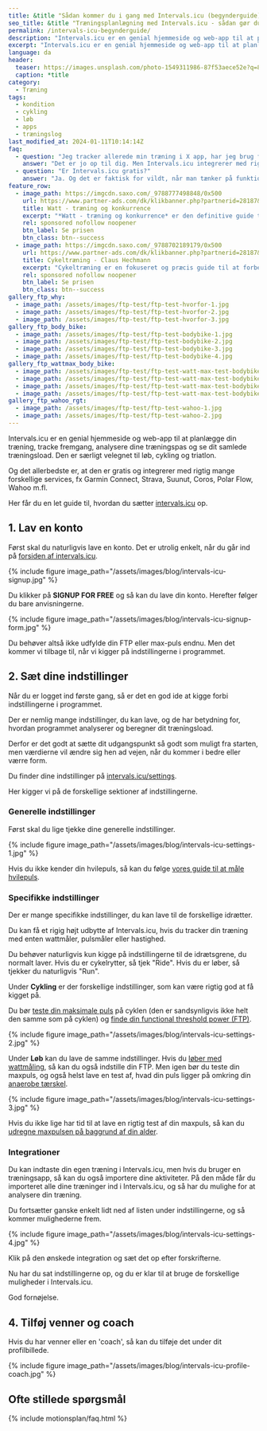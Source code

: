 ```yaml
---
title: &title "Sådan kommer du i gang med Intervals.icu (begynderguide)"
seo_title: &title "Træningsplanlægning med Intervals.icu - sådan gør du?"
permalink: /intervals-icu-begynderguide/
description: "Intervals.icu er en genial hjemmeside og web-app til at planlægge din træning, tracke fremgang og analysere dine træningspas."
excerpt: "Intervals.icu er en genial hjemmeside og web-app til at planlægge din træning, tracke fremgang og analysere dine træningspas. Den er særligt velegnet til løb, cykling og triatlon."
language: da
header:
  teaser: https://images.unsplash.com/photo-1549311986-87f53aece52e?q=80&w=1470&auto=format&fit=crop&ixlib=rb-4.0.3&ixid=M3wxMjA3fDB8MHxwaG90by1wYWdlfHx8fGVufDB8fHx8fA%3D%3D&auto=format&fit=crop&h=300&w=400&q=10
  caption: *title
category:
  - Træning
tags:
  - kondition
  - cykling
  - løb
  - apps
  - træningslog
last_modified_at: 2024-01-11T10:14:14Z
faq:
  - question: "Jeg tracker allerede min træning i X app, har jeg brug for Intervals.icu?"
    answer: "Det er jo op til dig. Men Intervals.icu integrerer med rigtig mange forskellige aps, fx Garmin Connect, Polar Flow, Suuntu, Coros, Wahoo og Strava. Jeg tror du vil komme til at holde af Intervals.icu. Den er gratis, så der sker ikke noget ved at prøve."
  - question: "Er Intervals.icu gratis?"
    answer: "Ja. Og det er faktisk for vildt, når man tænker på funktionaliteten i programmet. Du bliver spurgt om du gerne vil støtte udviklingen af programmet, og hvis du finder det brugbart så kan du overveje det."
feature_row:
  - image_path: https://imgcdn.saxo.com/_9788777498848/0x500
    url: https://www.partner-ads.com/dk/klikbanner.php?partnerid=28187&bannerid=43264&htmlurl=https://www.saxo.com/dk/watt_andrew-coggan-dansk-bearbejdelse-ved-brian-overkaer_hardback_9788777498848
    title: Watt - træning og konkurrence
    excerpt: "*Watt - træning og konkurrence* er den definitive guide til at benytte sig af træning med watt. Med hjælp fra denne bog kan du vende hele din træning op og ned - og blive markant hurtigere og bedre."
    rel: sponsored nofollow noopener
    btn_label: Se prisen
    btn_class: btn--success
  - image_path: https://imgcdn.saxo.com/_9788702189179/0x500
    url: https://www.partner-ads.com/dk/klikbanner.php?partnerid=28187&bannerid=43264&htmlurl=https://www.saxo.com/dk/cykeltraening_claus-hechmann_haeftet_9788702189179
    title: Cykeltræning - Claus Hechmann
    excerpt: "Cykeltræning er en fokuseret og præcis guide til at forbedre dine præstationer på cyklen med effekttræning. Princippet er enkelt: Du skal træne i at kunne cykle så hurtigt som muligt i så lang tid som muligt."
    rel: sponsored nofollow noopener
    btn_label: Se prisen
    btn_class: btn--success
gallery_ftp_why:
  - image_path: /assets/images/ftp-test/ftp-test-hvorfor-1.jpg
  - image_path: /assets/images/ftp-test/ftp-test-hvorfor-2.jpg
  - image_path: /assets/images/ftp-test/ftp-test-hvorfor-3.jpg
gallery_ftp_body_bike:
  - image_path: /assets/images/ftp-test/ftp-test-bodybike-1.jpg
  - image_path: /assets/images/ftp-test/ftp-test-bodybike-2.jpg
  - image_path: /assets/images/ftp-test/ftp-test-bodybike-3.jpg
  - image_path: /assets/images/ftp-test/ftp-test-bodybike-4.jpg
gallery_ftp_wattmax_body_bike:
  - image_path: /assets/images/ftp-test/ftp-test-watt-max-test-bodybike-1.jpg
  - image_path: /assets/images/ftp-test/ftp-test-watt-max-test-bodybike-2.jpg
  - image_path: /assets/images/ftp-test/ftp-test-watt-max-test-bodybike-3.jpg
  - image_path: /assets/images/ftp-test/ftp-test-watt-max-test-bodybike-4.jpg
gallery_ftp_wahoo_rgt:
  - image_path: /assets/images/ftp-test/ftp-test-wahoo-1.jpg
  - image_path: /assets/images/ftp-test/ftp-test-wahoo-2.jpg
---
```


Intervals.icu er en genial hjemmeside og web-app til at planlægge din træning, tracke fremgang, analysere dine træningspas og se dit samlede træningsload. Den er særligt velegnet til løb, cykling og triatlon.

Og det allerbedste er, at den er gratis og integrerer med rigtig mange forskellige services, fx Garmin Connect, Strava, Suunut, Coros, Polar Flow, Wahoo m.fl.

Her får du en let guide til, hvordan du sætter [intervals.icu](https://intervals.icu/) op.

## 1. Lav en konto

Først skal du naturligvis lave en konto. Det er utrolig enkelt, når du går ind på [forsiden af intervals.icu](https://intervals.icu/).

{% include figure image_path="/assets/images/blog/intervals-icu-signup.jpg" %}

Du klikker på **SIGNUP FOR FREE** og så kan du lave din konto. Herefter følger du bare anvisningerne.

{% include figure image_path="/assets/images/blog/intervals-icu-signup-form.jpg" %}

Du behøver altså ikke udfylde din FTP eller max-puls endnu. Men det kommer vi tilbage til, når vi kigger på indstillingerne i programmet.

## 2. Sæt dine indstillinger

Når du er logget ind første gang, så er det en god ide at kigge forbi indstillingerne i programmet.

Der er nemlig mange indstillinger, du kan lave, og de har betydning for, hvordan programmet analyserer og beregner dit træningsload.

Derfor er det godt at sætte dit udgangspunkt så godt som muligt fra starten, men værdierne vil ændre sig hen ad vejen, når du kommer i bedre eller værre form.

Du finder dine indstillinger på [intervals.icu/settings](https://intervals.icu/settings).

Her kigger vi på de forskellige sektioner af indstillingerne.

### Generelle indstillinger

Først skal du lige tjekke dine generelle indstillinger.

{% include figure image_path="/assets/images/blog/intervals-icu-settings-1.jpg" %}

Hvis du ikke kender din hvilepuls, så kan du følge [vores guide til at måle hvilepuls](/hvilepuls/).

### Specifikke indstillinger

Der er mange specifikke indstillinger, du kan lave til de forskellige idrætter.

Du kan få et rigig højt udbytte af Intervals.icu, hvis du tracker din træning med enten wattmåler, pulsmåler eller hastighed.

Du behøver naturligvis kun kigge på indstillingerne til de idrætsgrene, du normalt laver. Hvis du er cykelrytter, så tjek "Ride". Hvis du er løber, så tjekker du naturligvis "Run".

Under **Cykling** er der forskellige indstillinger, som kan være rigtig god at få kigget på.

Du bør [teste din maksimale puls](/test-max-puls/) på cyklen (den er sandsynligvis ikke helt den samme som på cyklen) og [finde din functional threshold power (FTP)](/ftp-test/).

{% include figure image_path="/assets/images/blog/intervals-icu-settings-2.jpg" %}

Under **Løb** kan du lave de samme indstillinger. Hvis du [løber med wattmåling](/loeb-watt/), så kan du også indstille din FTP. Men igen bør du teste din maxpuls, og også helst lave en test af, hvad din puls ligger på omkring din [anaerobe tærskel](/anaerobe-taerskel/).

{% include figure image_path="/assets/images/blog/intervals-icu-settings-3.jpg" %}

Hvis du ikke lige har tid til at lave en rigtig test af din maxpuls, så kan du [udregne maxpulsen på baggrund af din alder](/max-puls-beregner/).

### Integrationer

Du kan indtaste din egen træning i Intervals.icu, men hvis du bruger en træningsapp, så kan du også importere dine aktiviteter. På den måde får du importeret alle dine træninger ind i Intervals.icu, og så har du mulighe for at analysere din træning. 

Du fortsætter ganske enkelt lidt ned af listen under indstillingerne, og så kommer mulighederne frem.

{% include figure image_path="/assets/images/blog/intervals-icu-settings-4.jpg" %}

Klik på den ønskede integration og sæt det op efter forskrifterne.

Nu har du sat indstillingerne op, og du er klar til at bruge de forskellige muligheder i Intervals.icu.

God fornøjelse.

## 4. Tilføj venner og coach

Hvis du har venner eller en 'coach', så kan du tilføje det under dit profilbillede.

{% include figure image_path="/assets/images/blog/intervals-icu-profile-coach.jpg" %}

## Ofte stillede spørgsmål

{% include motionsplan/faq.html %}